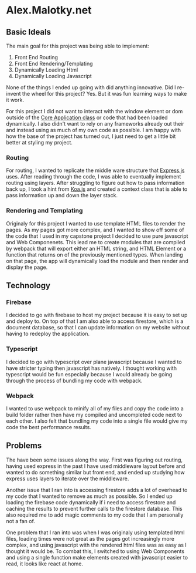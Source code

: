 # Alex.Malotky.net

## Basic Ideals

The main goal for this project was being able to implement:
1) Front End Routing
2) Front End Rendering/Templating
4) Dynamically Loading Html
3) Dynamically Loading Javascript

None of the things I ended up going with did anything innovative. Did I re-invent the wheel for this project? Yes. But it was fun learning ways to make it work.

For this project I  did not want to interact with the window element or dom outside of the [Core Application class](https://github.com/Malotkya/Alex.Malotky.net/blob/main/src/backend/App/Core/index.ts) or code that had been loaded dynamically. I also didn't want to rely on any frameworks already out their and instead using as much of my own code as possible.  I am happy with how the base of the project has turned out,  I just need to get a little bit better at styling my project.

### Routing

For routing, I wanted to replicate the middle ware structure that [Express.js](https://github.com/expressjs/express) uses. After reading through the code, I was able to eventually implement routing using layers. After struggling to figure out how to pass information back up, I took a hint from [Koa.js](https://github.com/koajs) and created a context class that is able to pass information up and down the layer stack.

### Rendering and Templating

Originaly for this project I wanted to use template HTML files to render the pages.  As my pages got more complex, and I wanted to show off some of the code that I used in my capstone project I decided to use pure javascript and Web Componenets.  This lead me to create modules that are compiled by webpack that will export either an HTML string, and HTML Element or a function that returns on of the previously mentioned types.  When landing on that page, the app will dynamically load the module and then render and display the page.

## Technology

### Firebase
I decided to go with firebase to host my project because it is easy to set up and deploy to.  On top of that I am also able to access firestore, which is a document database, so that I can update information on my website without having to redeploy the application.

### Typescript
I decided to go with typescript over plane javascript because I wanted to have stricter typing then javascript has natively.  I thought working with typescript would be fun especially because I would already be going through the process of bundling my code with webpack.

### Webpack
I wanted to use webpack to minify all of my files and copy the code into a build folder rather then have my compiled and uncompleted code next to each other.  I also felt that bundling my code into a single file would give my code the best performance results. 

## Problems
The have been some issues along the way.  First was figuring out routing, having used express in the past I have used middleware layout before and wanted to do something similar but front end, and ended up studying how express uses layers to iterate over the middleware. 

Another issue that I ran into is accessing firestore adds a lot of overhead to my code that I wanted to remove as much as possible.  So I ended up loading the firebase code dynamically if i need to access firestore and caching the results to prevent further calls to the firestore database.  This also required me to add magic comments to my code that I am personally not a fan of. 

One problem that I ran into was when I was originaly using templated html files, loading times were not great as the pages got increasingly more complex, and using javascript with the rendered html files was as easy as I thought it would be.  To combat this, I switched to using Web Components and using a single function make elements created with javascript easier to read, it looks like react at home.

